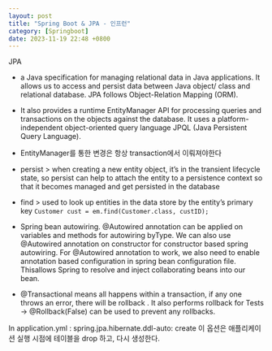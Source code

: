 ```yaml
---
layout: post
title: "Spring Boot & JPA - 인프런"
category: [Springboot]
date: 2023-11-19 22:48 +0800
---
```


JPA

- a Java specification for managing relational data in Java applications. It allows us to access and persist data between Java object/ class and relational database. JPA follows Object-Relation Mapping (ORM).
- It also provides a runtime EntityManager API for processing queries and transactions on the objects against the database. It uses a platform-independent object-oriented query language JPQL (Java Persistent Query Language).
- EntityManager를 통한 변경은 항상 transaction에서 이뤄져야한다
- persist > when creating a new entity object, it’s in the transient lifecycle state, so persist can help to attach the entity to a persistence context so that it becomes managed and get persisted in the database
- find > used to look up entities in the data store by the entity’s primary key
  `Customer cust = em.find(Customer.class, custID);`

- Spring bean autowiring. @Autowired annotation can be applied on variables and methods for autowiring byType. We can also use @Autowired annotation on constructor for constructor based spring autowiring. For @Autowired annotation to work, we also need to enable annotation based configuration in spring bean configuration file. Thisallows Spring to resolve and inject collaborating beans into our bean.

- @Transactional means all happens within a transaction, if any one throws an error, there will be rollback . It also performs rollback for Tests -> @Rollback(False) can be used to prevent any rollbacks.

In application.yml :
spring.jpa.hibernate.ddl-auto: create
이 옵션은 애플리케이션 실행 시점에 테이블을 drop 하고, 다시 생성한다.
